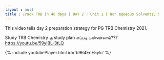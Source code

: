 ```yaml
---
layout : null
title : Crack TRB in 40 days | DAY 2 | Unit 1 | Non aqueous Solvents, Solid state, Lattice energy
---
```


This video tells day 2 preparation strategy for PG TRB Chemistry 2021.

Study TRB Chemistry கு study plan எப்படி பண்ணலாம்??? 
https://youtu.be/59ylBL-3tLQ



{% include youtubePlayer.html id='b964EnE5ylo' %}
